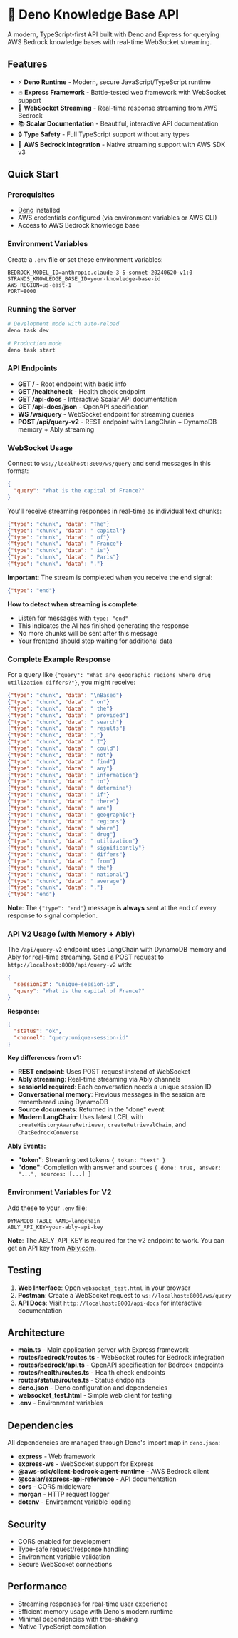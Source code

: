 # 🦕 Deno Knowledge Base API

A modern, TypeScript-first API built with Deno and Express for querying AWS Bedrock knowledge bases with real-time WebSocket streaming.

## Features

- ⚡ **Deno Runtime** - Modern, secure JavaScript/TypeScript runtime
- 🔥 **Express Framework** - Battle-tested web framework with WebSocket support
- 🌊 **WebSocket Streaming** - Real-time response streaming from AWS Bedrock
- 📚 **Scalar Documentation** - Beautiful, interactive API documentation
- 🔒 **Type Safety** - Full TypeScript support without any types
- 🚀 **AWS Bedrock Integration** - Native streaming support with AWS SDK v3

## Quick Start

### Prerequisites

- [Deno](https://deno.land/) installed
- AWS credentials configured (via environment variables or AWS CLI)
- Access to AWS Bedrock knowledge base

### Environment Variables

Create a `.env` file or set these environment variables:

```env
BEDROCK_MODEL_ID=anthropic.claude-3-5-sonnet-20240620-v1:0
STRANDS_KNOWLEDGE_BASE_ID=your-knowledge-base-id
AWS_REGION=us-east-1
PORT=8000
```

### Running the Server

```bash
# Development mode with auto-reload
deno task dev

# Production mode
deno task start
```

### API Endpoints

- **GET /** - Root endpoint with basic info
- **GET /healthcheck** - Health check endpoint
- **GET /api-docs** - Interactive Scalar API documentation
- **GET /api-docs/json** - OpenAPI specification
- **WS /ws/query** - WebSocket endpoint for streaming queries
- **POST /api/query-v2** - REST endpoint with LangChain + DynamoDB memory + Ably streaming

### WebSocket Usage

Connect to `ws://localhost:8000/ws/query` and send messages in this format:

```json
{
  "query": "What is the capital of France?"
}
```

You'll receive streaming responses in real-time as individual text chunks:

```json
{"type": "chunk", "data": "The"}
{"type": "chunk", "data": " capital"}
{"type": "chunk", "data": " of"}
{"type": "chunk", "data": " France"}
{"type": "chunk", "data": " is"}
{"type": "chunk", "data": " Paris"}
{"type": "chunk", "data": "."}
```

**Important**: The stream is completed when you receive the end signal:

```json
{"type": "end"}
```

**How to detect when streaming is complete:**
- Listen for messages with `type: "end"`
- This indicates the AI has finished generating the response
- No more chunks will be sent after this message
- Your frontend should stop waiting for additional data

### Complete Example Response

For a query like `{"query": "What are geographic regions where drug utilization differs?"}`, you might receive:

```json
{"type": "chunk", "data": "\nBased"}
{"type": "chunk", "data": " on"}
{"type": "chunk", "data": " the"}
{"type": "chunk", "data": " provided"}
{"type": "chunk", "data": " search"}
{"type": "chunk", "data": " results"}
{"type": "chunk", "data": ","}
{"type": "chunk", "data": " I"}
{"type": "chunk", "data": " could"}
{"type": "chunk", "data": " not"}
{"type": "chunk", "data": " find"}
{"type": "chunk", "data": " any"}
{"type": "chunk", "data": " information"}
{"type": "chunk", "data": " to"}
{"type": "chunk", "data": " determine"}
{"type": "chunk", "data": " if"}
{"type": "chunk", "data": " there"}
{"type": "chunk", "data": " are"}
{"type": "chunk", "data": " geographic"}
{"type": "chunk", "data": " regions"}
{"type": "chunk", "data": " where"}
{"type": "chunk", "data": " drug"}
{"type": "chunk", "data": " utilization"}
{"type": "chunk", "data": " significantly"}
{"type": "chunk", "data": " differs"}
{"type": "chunk", "data": " from"}
{"type": "chunk", "data": " the"}
{"type": "chunk", "data": " national"}
{"type": "chunk", "data": " average"}
{"type": "chunk", "data": "."}
{"type": "end"}
```

**Note**: The `{"type": "end"}` message is **always** sent at the end of every response to signal completion.

### API V2 Usage (with Memory + Ably)

The `/api/query-v2` endpoint uses LangChain with DynamoDB memory and Ably for real-time streaming. Send a POST request to `http://localhost:8000/api/query-v2` with:

```json
{
  "sessionId": "unique-session-id",
  "query": "What is the capital of France?"
}
```

**Response:**
```json
{
  "status": "ok",
  "channel": "query:unique-session-id"
}
```

**Key differences from v1:**
- **REST endpoint**: Uses POST request instead of WebSocket
- **Ably streaming**: Real-time streaming via Ably channels
- **sessionId required**: Each conversation needs a unique session ID
- **Conversational memory**: Previous messages in the session are remembered using DynamoDB
- **Source documents**: Returned in the "done" event
- **Modern LangChain**: Uses latest LCEL with `createHistoryAwareRetriever`, `createRetrievalChain`, and `ChatBedrockConverse`

**Ably Events:**
- **"token"**: Streaming text tokens `{ token: "text" }`
- **"done"**: Completion with answer and sources `{ done: true, answer: "...", sources: [...] }`

### Environment Variables for V2

Add these to your `.env` file:

```env
DYNAMODB_TABLE_NAME=langchain
ABLY_API_KEY=your-ably-api-key
```

**Note**: The ABLY_API_KEY is required for the v2 endpoint to work. You can get an API key from [Ably.com](https://ably.com).

## Testing

1. **Web Interface**: Open `websocket_test.html` in your browser
2. **Postman**: Create a WebSocket request to `ws://localhost:8000/ws/query`
3. **API Docs**: Visit `http://localhost:8000/api-docs` for interactive documentation

## Architecture

- **main.ts** - Main application server with Express framework
- **routes/bedrock/routes.ts** - WebSocket routes for Bedrock integration
- **routes/bedrock/api.ts** - OpenAPI specification for Bedrock endpoints
- **routes/health/routes.ts** - Health check endpoints
- **routes/status/routes.ts** - Status endpoints
- **deno.json** - Deno configuration and dependencies
- **websocket_test.html** - Simple web client for testing
- **.env** - Environment variables

## Dependencies

All dependencies are managed through Deno's import map in `deno.json`:

- **express** - Web framework
- **express-ws** - WebSocket support for Express
- **@aws-sdk/client-bedrock-agent-runtime** - AWS Bedrock client
- **@scalar/express-api-reference** - API documentation
- **cors** - CORS middleware
- **morgan** - HTTP request logger
- **dotenv** - Environment variable loading

## Security

- CORS enabled for development
- Type-safe request/response handling
- Environment variable validation
- Secure WebSocket connections

## Performance

- Streaming responses for real-time user experience
- Efficient memory usage with Deno's modern runtime
- Minimal dependencies with tree-shaking
- Native TypeScript compilation